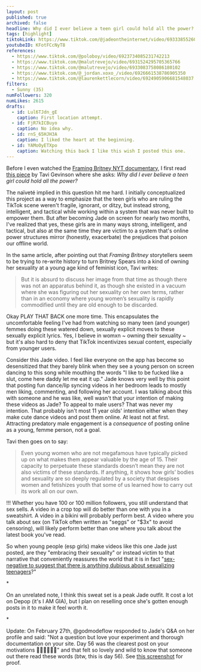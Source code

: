```yaml
---
layout: post
published: true
archived: false
headline: Why did I ever believe a teen girl could hold all the power?
tags: [highlight]
tiktokLink: https://www.tiktok.com/@jadeontheinternet/video/6933385526061845765
youtubeID: KFotFCcNyT8
references:
  - https://www.tiktok.com/@poloboy/video/6923734085231742213
  - https://www.tiktok.com/@malutrevejo/video/6931524295705365766
  - https://www.tiktok.com/@malutrevejo/video/6933083758086180102
  - https://www.tiktok.com/@_jordan.xoxo_/video/6926661538786905350
  - https://www.tiktok.com/@laurenkettlecorn/video/6924905906681548037
filters:
  - Sunny (35)
numFollowers: 320
numLikes: 2615
drafts:
  - id: Lul6TJdn_gE
    caption: First location attempt.
  - id: FjR7kICBuyo
    caption: No idea why.
  - id: rnS_65HJH3A
    caption: I liked the heart at the beginning.
  - id: YAMoOyETXpo
    caption: Watching this back I like this wish I posted this one.
---
```


Before I even watched the [Framing Britney NYT documentary](https://www.nytimes.com/article/framing-britney-spears.html), I first read [this piece](https://www.thecut.com/2021/02/tavi-gevinson-britney-spears-was-never-in-control.html) by Tavi Gevinson where she asks: _Why did I ever believe a teen girl could hold all the power?_

The naïveté implied in this question hit me hard. I initially conceptualized this project as a way to emphasize that the teen girls who are ruling the TikTok scene weren't fragile, ignorant, or ditzy, but instead strong, intelligent, and tactical while working within a system that was never built to empower them. But after becoming Jade on screen for nearly two months, I've realized that yes, these girls are in many ways strong, intelligent, and tactical, but also at the same time they are victim to a system that's online power structures mirror (honestly, exacerbate) the prejudices that poison our offline world.

In the same article, after pointing out that _Framing Britney_ storytellers seem to be trying to re-write history to turn Britney Spears into a kind of owning her sexuality at a young age kind of feminist icon, Tavi writes:

> But it is absurd to discuss her image from that time as though there was not an apparatus behind it, as though she existed in a vacuum where she was figuring out her sexuality on her own terms, rather than in an economy where young women’s sexuality is rapidly commodified until they are old enough to be discarded.

Okay PLAY THAT BACK one more time. This encapsulates the uncomfortable feeling I've had from watching so many teen (and younger) femmes doing these watered down, sexually explicit moves to these sexually explicit lyrics. Yes, I believe in womxn ~ owning their sexuality ~ but it's also hard to deny that TikTok incentivizes sexual content, especially from younger users.

Consider this Jade video. I feel like everyone on the app has become so desensitized that they barely blink when they see a young person on screen dancing to this song while mouthing the words "I like to be fucked like a slut, come here daddy let me eat it up." Jade knows very well by this point that posting fun dance/lip syncing videos in her bedroom leads to mostly men liking, commenting, and following her account. I was talking about this with someone and he was like, well wasn't that your intention of making these videos as Jade? To appeal to male users? That was never my intention. That probably isn't most 11 year olds' intention either when they make cute dance videos and post them online. At least not at first. Attracting predatory male engagement is a _consequence_ of posting online as a young, femme person, not a goal.

Tavi then goes on to say:

> Even young women who are not megafamous have typically picked up on what makes them appear valuable by the age of 15. Their capacity to perpetuate these standards doesn’t mean they are not also victims of these standards. If anything, it shows how girls’ bodies and sexuality are so deeply regulated by a society that despises women and fetishizes youth that some of us learned how to carry out its work all on our own.

!!! Whether you have 100 or 100 million followers, you still understand that sex sells. A video in a crop top will do better than one with you in a sweatshirt. A video in a bikini will probably perform best. A video where you talk about sex (on TikTok often written as "seggs" or "$3x" to avoid censoring), will likely perform better than one where you talk about the latest book you've read.

So when young people (esp girls) make videos like this one Jade just posted, are they "embracing their sexuality" or instead victim to that narrative that conveniently reassures the world that it is in fact "[sex-negative to suggest that there is anything dubious about sexualizing teenagers](https://www.thecut.com/2021/02/tavi-gevinson-britney-spears-was-never-in-control.html)?"

\*

On an unrelated note, I think this sweat set is a peak Jade outfit. It cost a lot on Depop (it's I AM GIA), but I plan on reselling once she's gotten enough posts in it to make it feel worth it.

\*

Update: On February 27th, @godmodeflow responded to Jade's Q&A on her profile and said: "Not a question but love your experiment and thorough documentation on your site. Day 56 was the clearest post on your motivations 👏🏼👏🏼👏🏼" and that felt so lovely and wild to know that someone out there read these words (btw, this is day 56). See [this screenshot](https://whoisjadeontheinter.net/assets/images/day56.jpg) for proof. 
